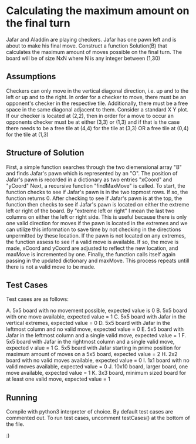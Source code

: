 # Calculating the maximum amount on the final turn
Jafar and Aladdin are playing checkers. Jafar has one pawn left and is about to make his final move. Construct a function Solution(B) that calculates the maximum amount of moves possible on the final turn. The board will be of size NxN where N is any integer between (1,30)

## Assumptions
Checkers can only move in the vertical diagonal direction, i.e. up and to the left or up and to the right. In order for a checker to move, there must be an opponent's checker in the respective tile. Additionally, there must be a free space in the same diagonal adjacent to them.
Consider a standard X Y plot. If our checker is located at (2,2), then in order for a move to occur an opponents checker must be at either (3,3) or (1,3) and if that is the case there needs to be a free tile at (4,4) for the tile at (3,3) OR a free tile at (0,4) for the tile at (1,3)

## Structure of Solution
First, a simple function searches through the two diemensional array "B" and finds Jafar's pawn which is represented by an "O". The position of Jafar's pawn is recorded in a dictionary as two entries "xCoord" and "yCoord"
Next, a recursive function "findMaxMove" is called. To start, the function checks to see if Jafar's pawn is in the two topmost rows. If so, the function returns 0. After checking to see if Jafar's pawn is at the top, the function then checks to see if Jafar's pawn is located on either the extreme left or right of the board. By "extreme left or right" I mean the last two columns on either the left or right side. This is useful because there is only one valid direction for moves if the pawn is located in the extremes and we can utilize this information to save time by not checking in the directions unpermitted by these location.
If the pawn is not located on any extremes, the function assess to see if a valid move is available. If so, the move is made, xCoord and yCoord are adjusted to reflect the new location, and maxMove is incremented by one. 
Finally, the function calls itself again passing in the updated dictionary and maxMove. This process repeats untill there is not a valid move to be made.

## Test Cases
Test cases are as follows:

A. 5x5 board with no movement possible, expected value is 0
B. 5x5 board with one move available, expected value = 1
C. 5x5 board with Jafar in the vertical extremes, expected value = 0
D. 5x5 board with Jafar in the leftmost column and no valid move, expected value = 0
E. 5x5 board with Jafar in the leftmost column and a single valid move, expected value = 1
F. 5x5 board with Jafar in the rightmost column and a single valid move, expected v alue = 1
G. 5x5 board with Jafar starting in prime position for maximum amount of moves on a 5x5 board, expected value = 2
H. 2x2 board with no valid moves available, expected value = 0
I. 1x1 board with no valid moves available, expected value = 0
J. 10x10 board, larger board, one move available, expected value = 1
K. 3x3 board, minimum sized board for at least one valid move, expected value = 1

## Running
Compile with python3 interpreter of choice. By default test cases are commented out. To run test cases, uncomment testCases() at the bottom of the file. 

:)
